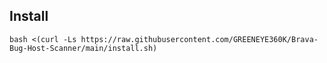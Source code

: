 ## Install

```
bash <(curl -Ls https://raw.githubusercontent.com/GREENEYE360K/Brava-Bug-Host-Scanner/main/install.sh)
```
